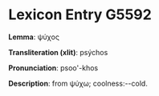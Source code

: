 # Lexicon Entry G5592

**Lemma**: ψύχος

**Transliteration (xlit)**: psýchos

**Pronunciation**: psoo'-khos

**Description**:
from ψύχω; coolness:--cold.
